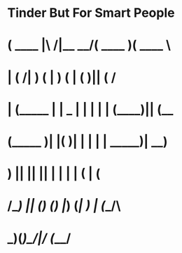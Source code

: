 # Tinder But For Smart People

# (  ____ \|\     /|\__   __/(  ____ )(  ____ \
# | (    \/| )   ( |   ) (   | (    )|| (    \/
# | (_____ | | _ | |   | |   | (____)|| (__    
# (_____  )| |( )| |   | |   |  _____)|  __)   
#       ) || || || |   | |   | (      | (      
# /\____) || () () |___) (___| )      | (____/\
# \_______)(_______)\_______/|/       (_______/
